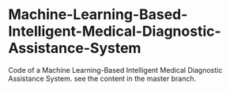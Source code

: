 # Machine-Learning-Based-Intelligent-Medical-Diagnostic-Assistance-System
Code of a Machine Learning-Based Intelligent Medical Diagnostic Assistance System. 
see the content in the master branch.
